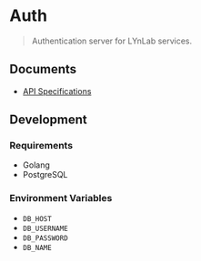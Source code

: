# Auth

> Authentication server for LYnLab services.

## Documents

  - [API Specifications](https://github.com/lynlab/lynlab-auth/blob/master/docs/Spec.md)

## Development

### Requirements

  - Golang
  - PostgreSQL

### Environment Variables

  - `DB_HOST`
  - `DB_USERNAME`
  - `DB_PASSWORD`
  - `DB_NAME`
